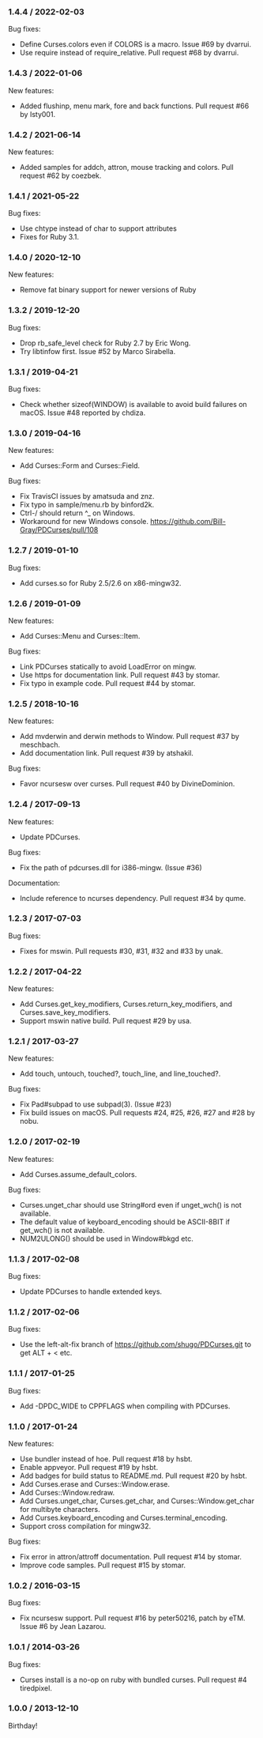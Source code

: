 ### 1.4.4 / 2022-02-03

Bug fixes:

* Define Curses.colors even if COLORS is a macro.
  Issue #69 by dvarrui.
* Use require instead of require_relative.
  Pull request #68 by dvarrui.

### 1.4.3 / 2022-01-06

New features:

* Added flushinp, menu mark, fore and back functions.
  Pull request #66 by Isty001.

### 1.4.2 / 2021-06-14

New features:

* Added samples for addch, attron, mouse tracking and colors.
  Pull request #62 by coezbek.

### 1.4.1 / 2021-05-22

Bug fixes:

* Use chtype instead of char to support attributes
* Fixes for Ruby 3.1.

### 1.4.0 / 2020-12-10

New features:

* Remove fat binary support for newer versions of Ruby

### 1.3.2 / 2019-12-20

Bug fixes:

* Drop rb_safe_level check for Ruby 2.7 by Eric Wong.
* Try libtinfow first.  Issue #52 by Marco Sirabella. 

### 1.3.1 / 2019-04-21

Bug fixes:

* Check whether sizeof(WINDOW) is available to avoid build failures on macOS.
  Issue #48 reported by chdiza.

### 1.3.0 / 2019-04-16

New features:

* Add Curses::Form and Curses::Field.

Bug fixes:

* Fix TravisCI issues by amatsuda and znz.
* Fix typo in sample/menu.rb by binford2k.
* Ctrl-/ should return ^_ on Windows.
* Workaround for new Windows console.
  https://github.com/Bill-Gray/PDCurses/pull/108

### 1.2.7 / 2019-01-10

Bug fixes:

* Add curses.so for Ruby 2.5/2.6 on x86-mingw32.

### 1.2.6 / 2019-01-09

New features:

* Add Curses::Menu and Curses::Item.

Bug fixes:

* Link PDCurses statically to avoid LoadError on mingw.
* Use https for documentation link.  Pull request #43 by stomar.
* Fix typo in example code.  Pull request #44 by stomar.

### 1.2.5 / 2018-10-16

New features:

* Add mvderwin and derwin methods to Window.  Pull request #37 by meschbach.
* Add documentation link.  Pull request #39 by atshakil.

Bug fixes:

* Favor ncursesw over curses.  Pull request #40 by DivineDominion.

### 1.2.4 / 2017-09-13

New features:

* Update PDCurses.

Bug fixes:

* Fix the path of pdcurses.dll for i386-mingw.  (Issue #36)

Documentation:

* Include reference to ncurses dependency.  Pull request #34 by qume.

### 1.2.3 / 2017-07-03

Bug fixes:

* Fixes for mswin.  Pull requests #30, #31, #32 and #33 by unak.

### 1.2.2 / 2017-04-22

New features:

* Add Curses.get_key_modifiers, Curses.return_key_modifiers, and
  Curses.save_key_modifiers.
* Support mswin native build.  Pull request #29 by usa.

### 1.2.1 / 2017-03-27

New features:

* Add touch, untouch, touched?, touch_line, and line_touched?.

Bug fixes:

* Fix Pad#subpad to use subpad(3). (Issue #23)
* Fix build issues on macOS.  Pull requests #24, #25, #26, #27 and #28 by nobu.

### 1.2.0 / 2017-02-19

New features:

* Add Curses.assume_default_colors.

Bug fixes:

* Curses.unget_char should use String#ord even if unget_wch() is not available.
* The default value of keyboard_encoding should be ASCII-8BIT if get_wch() is
  not available.
* NUM2ULONG() should be used in Window#bkgd etc.

### 1.1.3 / 2017-02-08

Bug fixes:

* Update PDCurses to handle extended keys.

### 1.1.2 / 2017-02-06

Bug fixes:

* Use the left-alt-fix branch of https://github.com/shugo/PDCurses.git to get
  ALT + < etc.

### 1.1.1 / 2017-01-25

Bug fixes:

* Add -DPDC_WIDE to CPPFLAGS when compiling with PDCurses.

### 1.1.0 / 2017-01-24

New features:

* Use bundler instead of hoe.  Pull request #18 by hsbt.
* Enable appveyor.  Pull request #19 by hsbt.
* Add badges for build status to README.md.  Pull request #20 by hsbt.
* Add Curses.erase and Curses::Window.erase.
* Add Curses::Window.redraw.
* Add Curses.unget_char, Curses.get_char, and Curses::Window.get_char for
  multibyte characters.
* Add Curses.keyboard_encoding and Curses.terminal_encoding.
* Support cross compilation for mingw32.

Bug fixes:

* Fix error in attron/attroff documentation.  Pull request #14 by stomar.
* Improve code samples.  Pull request #15 by stomar.

### 1.0.2 / 2016-03-15

Bug fixes:

* Fix ncursesw support.  Pull request #16 by peter50216, patch by eTM.  Issue
  #6 by Jean Lazarou.

### 1.0.1 / 2014-03-26

Bug fixes:

* Curses install is a no-op on ruby with bundled curses.  Pull request #4
  tiredpixel.

### 1.0.0 / 2013-12-10

Birthday!

